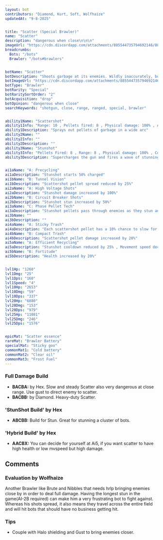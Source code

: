 ```yaml
---
layout: bot
contributors: "Diamond, Kurt, Soft, Wolfhaize"
updatedAt: "9-8-2025"


title: "Scatter (Special Brawler)"
name: "Scatter"
description: "dangerous when close\n\n\n"
imageUrl: "https://cdn.discordapp.com/attachments/885544735794692146/885548818374991872/scatter.png"
breadcrumbs:
  Bots: "/bots"
  Brawler: "/bots#brawlers"


botName: "Scatter"
botDescription: "Shoots garbage at its enemies. Wildly inaccurately, but hurts when it's up close."
botImageUrl: "https://cdn.discordapp.com/attachments/885544735794692146/885548818374991872/scatter.png"
botType: "Brawler"
botRarity: "Special"
botRaritySortOrder: "2"
botAcquisition: "drop"
botOpinion: "dangerous when close"
searchKeywords: "shotgun, close, range, ranged, special, brawler"


ability1Name: "Scattershot"
ability1Info: "Range: 10 , Pellets fired: 8 , Physical damage: 100% , Attack speed: 1.25s"
ability1Description: "Sprays out pellets of garbage in a wide arc"
ability2Name: ""
ability2Info: ""
ability2Description: ""
ability3Name: "Stunshot"
ability3Info: "Pellets Fired: 8 , Range: 8 , Physical damage: 100% , Cooldown: 8s , Stun duration: 1.6s"
ability3Description: "Supercharges the gun and fires a wave of stunning pellets"


ai1aName: "A: Precycling"
ai1aDescription: "Stunshot starts 50% charged"
ai1bName: "B: Tunnel Vision"
ai1bDescription: "Scattershot pellet spread reduced by 25%"
ai2aName: "A: High Voltage Shots"
ai2aDescription: "Stunshot damage increased by 100%"
ai2bName: "B: Circuit Breaker Shots"
ai2bDescription: "Stunshot stun increased by 50%"
ai3aName: "C: Phase Pellet Tech"
ai3aDescription: "Stunshot pellets pass through enemies as they stun and do damage"
ai3bName: ""
ai3bDescription: ""
ai4aName: "A: Sticky Trash"
ai4aDescription: "Each scattershot pellet has a 10% chance to slow for 2s"
ai4bName: "B: Compact Trash"
ai4bDescription: "Scattershot pellet damage increased by 20%"
ai5aName: "A: Efficient Recycling"
ai5aDescription: "Stunshot cooldown reduced by 25% , Movement speed decreased by 50%"
ai5bName: "B: Fortitude"
ai5bDescription: "Health increased by 20%"


lvl1Hp: "1260"
lvl1Dmg: "25"
lvl1Dps: "160"
lvl1Speed: "4"
lvl10Hp: "2653"
lvl10Dmg: "59"
lvl10Dps: "337"
lvl20Hp: "6880"
lvl20Dmg: "153"
lvl20Dps: "979"
lvl25Hp: "11081"
lvl25Dmg: "246"
lvl25Dps: "1576"


epicMat: "Scatter essence"
rareMat: "Brawler Battery"
specialMat: "Sticky goo"
commonMat1: "Cold battery"
commonMat2: "Clear oil"
commonMat3: "Frost Fuel"
---
```


### Full Damage Build
- **BACBA:** by Hex. Slow and steady Scatter also very dangerous at close range. Use gust to direct enemy to scatter.
- **BACBB:** by Diamond. Heavy-duty Scatter.

### 'StunShot Build' by Hex
- **ABCBB:** Build for Stun. Great for stunning a cluster of bots.

### 'Hybrid Build' by Hex
- **AACBX:**  You can decide for yourself at Ai5, if you want scatter to have high health or low mvspeed but high damage.


## Comments

### Evaluation by Wolfhaize
Another Brawler like Brute and Nibbles that needs hrlp bringing enemies close by in order to deal full damage. Having the longest stun in the game(AI-2B required) can make him a very frustrating bot to fight against. Whereas his shots spread, it also means they travel across the entire field and will hit bots that should have no business getting hit. 

### Tips
- Couple with Halo shielding and Gust to bring enemies closer. 

